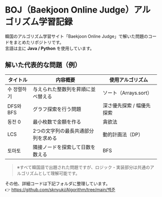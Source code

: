 # BOJ（Baekjoon Online Judge）アルゴリズム学習記録

韓国のアルゴリズム学習サイト「Baekjoon Online Judge」で解いた問題のコードをまとめたリポジトリです。  
言語は主に **Java / Python** を使用しています。

## 解いた代表的な問題（例）
| タイトル | 内容概要 | 使用アルゴリズム |
|-----------|------------|------------------|
| 수 정렬하기 | 与えられた整数列を昇順に並べ替える | ソート（Arrays.sort） |
| DFS와 BFS | グラフ探索を行う問題 | 深さ優先探索 / 幅優先探索 |
| 동전 0 | 最小枚数で金額を作る | 貪欲法 |
| LCS | 2つの文字列の最長共通部分列を求める | 動的計画法（DP） |
| 토마토 | 隣接ノードを探索して日数を数える | BFS |

> ※すべて韓国語で出題された問題ですが、ロジック・実装部分は共通のアルゴリズムとして理解可能です。

その他、詳細コードは下記フォルダに整理しています。  
👉 https://github.com/sknyuki/Algorithm/tree/main/백준
